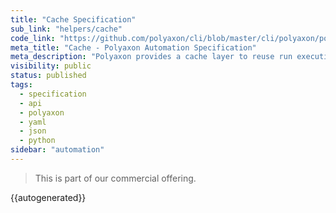```yaml
---
title: "Cache Specification"
sub_link: "helpers/cache"
code_link: "https://github.com/polyaxon/cli/blob/master/cli/polyaxon/polyflow/cache/__init__.py"
meta_title: "Cache - Polyaxon Automation Specification"
meta_description: "Polyaxon provides a cache layer to reuse run executions by default."
visibility: public
status: published
tags:
  - specification
  - api
  - polyaxon
  - yaml
  - json
  - python
sidebar: "automation"
---
```


<blockquote class="commercial">This is part of our commercial offering.</blockquote>

{{autogenerated}}
